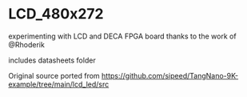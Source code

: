 # LCD_480x272

experimenting with LCD and DECA FPGA board thanks to the work of @Rhoderik

includes datasheets folder 

Original source ported from https://github.com/sipeed/TangNano-9K-example/tree/main/lcd_led/src

